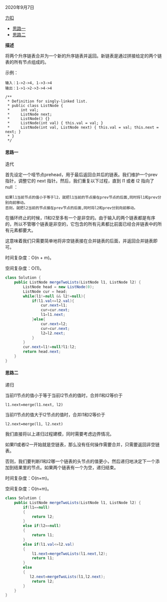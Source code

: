 2020年9月7日

[力扣](https://leetcode-cn.com/problems/merge-two-sorted-lists)

* [思路一](#思路一)
* [思路二](#思路二)

**描述**

将两个升序链表合并为一个新的升序链表并返回。新链表是通过拼接给定的两个链表的所有节点组成的。 

示例：
```
输入：1->2->4, 1->3->4
输出：1->1->2->3->4->4
```
```
/**
 * Definition for singly-linked list.
 * public class ListNode {
 *     int val;
 *     ListNode next;
 *     ListNode() {}
 *     ListNode(int val) { this.val = val; }
 *     ListNode(int val, ListNode next) { this.val = val; this.next = next; }
 * }
 */
```
#### 思路一

迭代

首先设定一个哑节点prehead，用于最后返回合并后的链表。我们维护一个prev指针，调整它的 next 指针。然后，我们重复以下过程，直到 l1 或者 l2 指向了 null ：
```
如果l1当前节点的值小于等于l2，就把l1当前的节点接在prev节点的后面,同时将l1和prev分别向前移动。
否则，就把l2当前的节点接在prev节点的后面,同时将l2和prev分别向前移动。
```
在循环终止的时候，l1和l2至多有一个是非空的。由于输入的两个链表都是有序的，所以不管哪个链表是非空的，它包含的所有元素都比前面已经合并链表中的所有元素都要大。

这意味着我们只需要简单地将非空链表接在合并链表的后面，并返回合并链表即可。

时间复杂度：O(n + m)。

空间复杂度：O(1)。
```java
class Solution {
    public ListNode mergeTwoLists(ListNode l1, ListNode l2) {
        ListNode head = new ListNode(0);
        ListNode cur = head;
        while(l1!=null && l2!=null){
            if(l1.val<=l2.val){
                cur.next=l1;
                cur=cur.next;
                l1=l1.next;
            }else{
                cur.next=l2;
                cur=cur.next;
                l2=l2.next;
            }
        }
        cur.next=l1!=null?l1:l2;
        return head.next;
    }
}
```
 #### 思路二
 
 递归
 
 当前l1节点的值小于等于当前l2节点的值时，合并l1和l2等价于
 ```
 l1.next=merge(l1.next, l2)
 ```
 当前l1节点的值大于l2节点的值时，合并l1和l2等价于
  ```
 l2.next=merge(l1, l2.next)
 ```
 
我们直接将以上递归过程建模，同时需要考虑边界情况。

如果l1或者l2一开始就是空链表，那么没有任何操作需要合并，只需要返回非空链表。

否则，我们要判断l1和l2哪一个链表的头节点的值更小，然后递归地决定下一个添加到结果里的节点。如果两个链表有一个为空，递归结束。

时间复杂度：O(n+m)。

空间复杂度：O(n+m)。
```java
class Solution {
    public ListNode mergeTwoLists(ListNode l1, ListNode l2) {
        if(l1==null)
        {
            return l2;
        }
        else if(l2==null)
        {
            return l1;
        }
        else if(l1.val<=l2.val)
        {
            l1.next=mergeTwoLists(l1.next,l2);
            return l1;
        }
        else
        {
           l2.next=mergeTwoLists(l1,l2.next);
            return l2;
        }
    }
}
```
